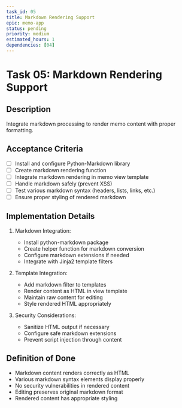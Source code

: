 ```yaml
---
task_id: 05
title: Markdown Rendering Support
epic: memo-app
status: pending
priority: medium
estimated_hours: 1
dependencies: [04]
---
```


# Task 05: Markdown Rendering Support

## Description
Integrate markdown processing to render memo content with proper formatting.

## Acceptance Criteria
- [ ] Install and configure Python-Markdown library
- [ ] Create markdown rendering function
- [ ] Integrate markdown rendering in memo view template
- [ ] Handle markdown safely (prevent XSS)
- [ ] Test various markdown syntax (headers, lists, links, etc.)
- [ ] Ensure proper styling of rendered markdown

## Implementation Details
1. Markdown Integration:
   - Install python-markdown package
   - Create helper function for markdown conversion
   - Configure markdown extensions if needed
   - Integrate with Jinja2 template filters

2. Template Integration:
   - Add markdown filter to templates
   - Render content as HTML in view template
   - Maintain raw content for editing
   - Style rendered HTML appropriately

3. Security Considerations:
   - Sanitize HTML output if necessary
   - Configure safe markdown extensions
   - Prevent script injection through content

## Definition of Done
- Markdown content renders correctly as HTML
- Various markdown syntax elements display properly
- No security vulnerabilities in rendered content
- Editing preserves original markdown format
- Rendered content has appropriate styling